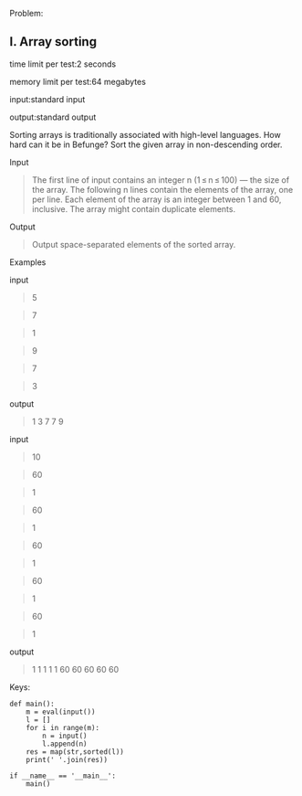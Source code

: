 Problem:
## I. Array sorting
time limit per test:2 seconds

memory limit per test:64 megabytes

input:standard input

output:standard output

Sorting arrays is traditionally associated with high-level languages. How hard can it be in Befunge? Sort the given array in non-descending order.

Input

> The first line of input contains an integer n (1 ≤ n ≤ 100) — the size of the array. The following n lines contain the elements of the array, one per line. Each element of the array is an integer between 1 and 60, inclusive. The array might contain duplicate elements.

Output

> Output space-separated elements of the sorted array.

Examples

input

> 5

> 7

> 1

> 9

> 7

> 3

output

> 1 3 7 7 9 

input

> 10

> 60

> 1

> 60

> 1

> 60

> 1

> 60

> 1

> 60

> 1


output

> 1 1 1 1 1 60 60 60 60 60 



Keys:
```
def main():
    m = eval(input())
    l = []
    for i in range(m):
        n = input()
        l.append(n)
    res = map(str,sorted(l))
    print(' '.join(res))

if __name__ == '__main__':
    main()
```
